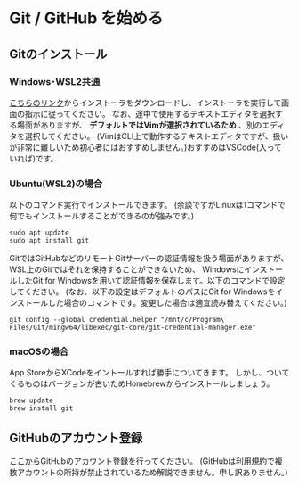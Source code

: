 # Git / GitHub を始める

## Gitのインストール

### Windows･WSL2共通

[こちらのリンク](https://git-scm.com/download/win)からインストーラをダウンロードし、インストーラを実行して画面の指示に従ってください。
なお、途中で使用するテキストエディタを選択する場面がありますが、 **デフォルトではVimが選択されているため** 、別のエディタを選択してください。
(VimはCLI上で動作するテキストエディタですが、扱いが非常に難しいため初心者にはおすすめしません。)おすすめはVSCode(入っていれば)です。

### Ubuntu(WSL2)の場合

以下のコマンド実行でインストールできます。
(余談ですがLinuxは1コマンドで何でもインストールすることができるのが強みです。)

```shell
sudo apt update
sudo apt install git
```

GitではGitHubなどのリモートGitサーバーの認証情報を扱う場面がありますが、WSL上のGitではそれを保持することができないため、
WindowsにインストールしたGit for Windowsを用いて認証情報を保存します。以下のコマンドで設定してください。
(なお、以下の設定はデフォルトのパスにGit for Windowsをインストールした場合のコマンドです。変更した場合は適宜読み替えてください。)

```shell
git config --global credential.helper "/mnt/c/Program\ Files/Git/mingw64/libexec/git-core/git-credential-manager.exe"
```

### macOSの場合

App StoreからXCodeをイントールすれば勝手についてきます。
しかし、ついてくるものはバージョンが古いためHomebrewからインストールしましょう。

```shell
brew update
brew install git
```

## GitHubのアカウント登録

[ここから](https://github.com/join)GitHubのアカウント登録を行ってください。
(GitHubは利用規約で複数アカウントの所持が禁止されているため解説できません。申し訳ありません。)

